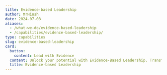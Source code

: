 ```yaml
---
title: Evidence-based Leadership
author: MrHinsh
date: 2024-07-08
aliases:
  - /what-we-do/evidence-based-leadership
  - /capabilities/evidence-based-leadership/
type: capabilities
slug: evidence-based-leadership
card:
  button:
    content: Lead with Evidence
  content: Unlock your potential with Evidence-Based Leadership. Transform decision-making, enhance credibility, and achieve better outcomes with proven strategies and data-driven insights.
  title: Evidence-based Leadership
---
```

